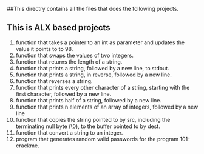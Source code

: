 ##This directry contains all the files that does the following projects.
## This is ALX based projects
1. function that takes a pointer to an int as parameter and updates the value it points to to 98.
2.  function that swaps the values of two integers.
3.  function that returns the length of a string.
4. function that prints a string, followed by a new line, to stdout.
5.  function that prints a string, in reverse, followed by a new line.
6.  function that reverses a string.
7.  function that prints every other character of a string, starting with the first character, followed by a new line.
8. function that prints half of a string, followed by a new line.
9.  function that prints n elements of an array of integers, followed by a new line
10. function that copies the string pointed to by src, including the terminating null byte (\0), to the buffer pointed to by dest.
11.  function that convert a string to an integer.
12. program that generates random valid passwords for the program 101-crackme.

